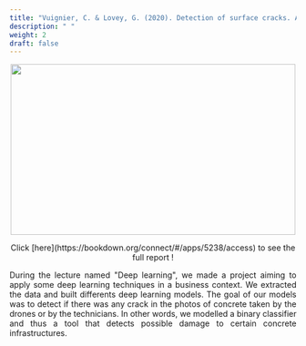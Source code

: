 ```yaml
---
title: "Vuignier, C. & Lovey, G. (2020). Detection of surface cracks. Accès https://bookdown.org/connect/#/apps/5238/access"
description: " "
weight: 2
draft: false
---
```


<p align="center">
  <img src="/crack.png" width="500" height="300"/>
</p>

<center> Click [here](https://bookdown.org/connect/#/apps/5238/access) to see the full report !</center>


<p style="text-align:justify;">During the lecture named "Deep learning", we made a project aiming to apply some deep learning techniques in a business context. We extracted the data and built differents deep learning models. The goal of our models was to detect if there was any crack in the photos of concrete taken by the drones or by the technicians. In other words, we modelled a binary classifier and thus a tool that detects possible damage to certain concrete infrastructures.</p> 
